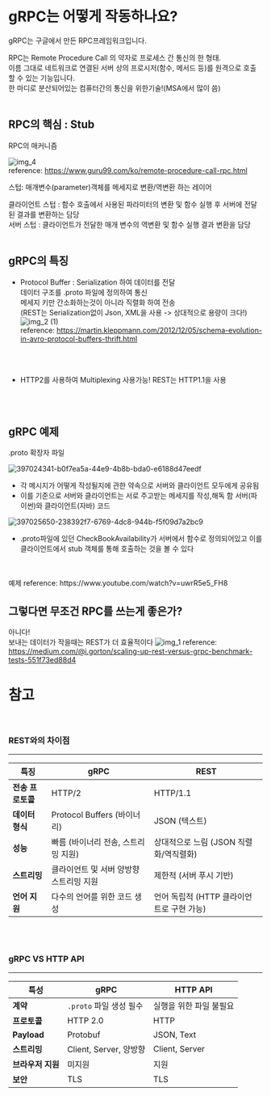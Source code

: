 # gRPC는 어떻게 작동하나요?

gRPC는 구글에서 만든 RPC프레임워크입니다.

RPC는 Remote Procedure Call 의 약자로 프로세스 간 통신의 한 형태.<br>
이름 그대로 네트워크로 연결된 서버 상의 프로시저(함수, 메서드 등)를 원격으로 호출할 수 있는 기능입니다.<br>
한 마디로 분산되어있는 컴퓨터간의 통신을 위한기술!(MSA에서 많이 씀)
<br>
<br>
## RPC의 핵심 : Stub
RPC의 매커니즘

![img_4](https://github.com/user-attachments/assets/1d28b269-f9af-4e9c-aa77-495bd27fb70e)<br>
 reference: https://www.guru99.com/ko/remote-procedure-call-rpc.html

스텁: 매개변수(parameter)객체를 메세지로 변환/역변환 하는 레이어

클라이언트 스텁 : 함수 호출에서 사용된 파라미터의 변환 및 함수 실행 후 서버에 전달된 결과를 변환하는 담당<br>
서버 스텁 : 클라이언트가 전달한 매개 변수의 역변환 및 함수 실행 결과 변환을 담당
<br>
<br>

## gRPC의 특징
- Protocol Buffer : Serialization 하여 데이터를 전달<br>
데이터 구조를 .proto 파일에 정의하여 통신<br>
메세지 키만 간소화하는것이 아니라 직렬화 하여 전송<br>
(REST는 Serialization없이 Json, XML을 사용 -> 상대적으로 용량이 크다!)
![img_2 (1)](https://github.com/user-attachments/assets/6aa55212-8f3a-40b7-be56-6e51055384ca)<br>
reference: https://martin.kleppmann.com/2012/12/05/schema-evolution-in-avro-protocol-buffers-thrift.html<br>
<br>
<br>

- HTTP2를 사용하여 Multiplexing 사용가능!
REST는 HTTP1.1을 사용
<br>
<br>

## gRPC 예제
.proto 확장자 파일<br>

![397024341-b0f7ea5a-44e9-4b8b-bda0-e6188d47eedf](https://github.com/user-attachments/assets/45c28c01-740e-4ae3-a9cb-e5253706f358)<br>
- 각 메시지가 어떻게 작성될지에 관한 약속으로 서버와 클라이언트 모두에게 공유됨
- 이를 기준으로 서버와 클라이언트는 서로 주고받는 메세지를 작성,해독 함
서버(파이썬)와 클라이언트(자바) 코드

![397025650-238392f7-6769-4dc8-944b-f5f09d7a2bc9](https://github.com/user-attachments/assets/105304c2-a11a-4500-b584-8581c00ee192)<br>
- .proto파일에 있던 CheckBookAvailability가 서버에서 함수로 정의되어있고
이를 클라이언트에서 stub 객체를 통해 호출하는 것을 볼 수 있다
<br>
<br>
예제 reference: https://www.youtube.com/watch?v=uwrR5e5_FH8
<br>

## 그렇다면 무조건 RPC를 쓰는게 좋은가?
아니다!<br>
보내는 데이터가 작을때는 REST가 더 효율적이다
![img_1](https://github.com/user-attachments/assets/ec90de92-20d0-47e2-a809-08a356a83cc3)
reference: https://medium.com/@i.gorton/scaling-up-rest-versus-grpc-benchmark-tests-551f73ed88d4

# 참고
<br>

### REST와의 차이점
---
| **특징**         | **gRPC**                                          | **REST**                               |
|------------------|-------------------------------------------------|---------------------------------------|
| **전송 프로토콜** | HTTP/2                                           | HTTP/1.1                              |
| **데이터 형식**   | Protocol Buffers (바이너리)                      | JSON (텍스트)                         |
| **성능**         | 빠름 (바이너리 전송, 스트리밍 지원)                | 상대적으로 느림 (JSON 직렬화/역직렬화) |
| **스트리밍**      | 클라이언트 및 서버 양방향 스트리밍 지원           | 제한적 (서버 푸시 기반)                |
| **언어 지원**     | 다수의 언어를 위한 코드 생성                     | 언어 독립적 (HTTP 클라이언트로 구현 가능) |
<br>

<br>

### gRPC VS HTTP API
---
| **특성**          | **gRPC**                     | **HTTP API**            |
|-------------------|-----------------------------|-------------------------|
| **계약**          | `.proto` 파일 생성 필수       | 실행을 위한 파일 불필요  |
| **프로토콜**       | HTTP 2.0                    | HTTP                    |
| **Payload**       | Protobuf                    | JSON, Text              |
| **스트리밍**       | Client, Server, 양방향        | Client, Server          |
| **브라우저 지원**   | 미지원                      | 지원                    |
| **보안**          | TLS                         | TLS                     |
